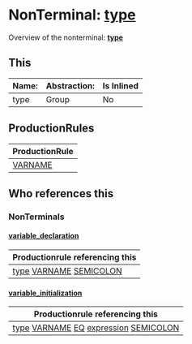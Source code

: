 # NonTerminal: **[type](./type.md)**

Overview of the nonterminal: **[type](./type.md)**



## This

| Name:                | Abstraction:    | Is Inlined |
| -------------------- | --------------- | ---------- |
| type | Group | No |



## ProductionRules

| ProductionRule |
| ---- |
| [VARNAME](./../Lexicon/VARNAME.md)  |




## Who references this

### NonTerminals


#### [variable_declaration](./../Grammar/variable_declaration.md)

| Productionrule referencing this                      |
| ---------------------------------------------------- |
| [type](./type.md) [VARNAME](./../Lexicon/VARNAME.md) [SEMICOLON](./../Lexicon/SEMICOLON.md)  |


#### [variable_initialization](./../Grammar/variable_initialization.md)

| Productionrule referencing this                      |
| ---------------------------------------------------- |
| [type](./type.md) [VARNAME](./../Lexicon/VARNAME.md) [EQ](./../Lexicon/EQ.md) [expression](./expression.md) [SEMICOLON](./../Lexicon/SEMICOLON.md)  |



